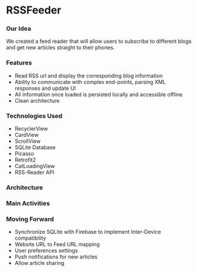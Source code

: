 # RSSFeeder

### Our Idea

We created a feed reader that will allow users to subscribe to different blogs and get new articles straight to their phones.

### Features

- Read RSS url and display the corresponding blog information
- Ability to communicate with complex end-points, parsing XML responses and update UI
- All information once loaded is persisted locally and accessible offline
- Clean architecture

### Technologies Used

- RecyclerView
- CardView
- ScrollView
- SQLite Database
- Picasso
- Retrofit2
- CatLoadingView
- RSS-Reader API

### Architecture

### Main Activities


### Moving Forward

- Synchronize SQLite with Firebase to implement Inter-Device compatibility
- Website URL to Feed URL mapping
- User preferences settings
- Push notifications for new articles
- Allow article sharing

